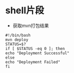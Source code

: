 shell片段
==

- 获取mvn打包结果
```shell
#!/bin/bash
mvn deploy
STATUS=$?
if [ $STATUS -eq 0 ]; then
echo "Deployment Successful"
else
echo "Deployment Failed"
fi
```

